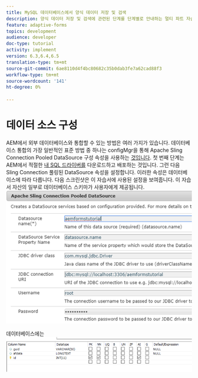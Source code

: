 ```yaml
---
title: MySQL 데이터베이스에서 양식 데이터 저장 및 검색
description: 양식 데이터 저장 및 검색에 관련된 단계를 단계별로 안내하는 멀티 파트 자습서
feature: adaptive-forms
topics: development
audience: developer
doc-type: tutorial
activity: implement
version: 6.3,6.4,6.5
translation-type: tm+mt
source-git-commit: 6ae8110d4f4bc80682c35b0dab3fe7a62cad88f3
workflow-type: tm+mt
source-wordcount: '141'
ht-degree: 0%

---
```


# 데이터 소스 구성

AEM에서 외부 데이터베이스와 통합할 수 있는 방법은 여러 가지가 있습니다. 데이터베이스 통합의 가장 일반적인 표준 방법 중 하나는 configMgr을 통해 Apache Sling Connection Pooled DataSource 구성 속성을 사용하는 [것입니다](http://localhost:4502/system/console/configMgr).
첫 번째 단계는 AEM에서 적절한 [내 SQL 드라이버를](https://mvnrepository.com/artifact/mysql/mysql-connector-java) 다운로드하고 배포하는 것입니다.
그런 다음 Sling Connection 풀링된 DataSource 속성을 설정합니다. 이러한 속성은 데이터베이스에 따라 다릅니다. 다음 스크린샷은 이 자습서에 사용된 설정을 보여줍니다. 이 자습서 자산의 일부로 데이터베이스 스키마가 사용자에게 제공됩니다.
![데이터 소스](assets/data-source.png)

데이터베이스에는![데이터 베이스 아래의 스크린샷에 표시된 것처럼 3개의 열이 있는 형식 데이터라는 하나의 테이블이 있습니다](assets/data-base-tables.PNG)
